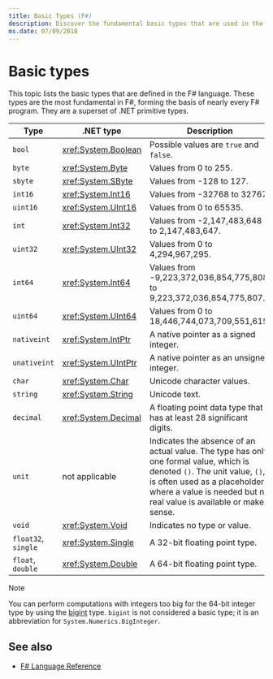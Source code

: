 ```yaml
---
title: Basic Types (F#)
description: Discover the fundamental basic types that are used in the F# language.
ms.date: 07/09/2018
---
```

# Basic types

This topic lists the basic types that are defined in the F# language. These types are the most fundamental in F#, forming the basis of nearly every F# program. They are a superset of .NET primitive types.

|Type|.NET type|Description|
|----|---------|-----------|
|`bool`|<xref:System.Boolean>|Possible values are `true` and `false`.|
|`byte`|<xref:System.Byte>|Values from 0 to 255.|
|`sbyte`|<xref:System.SByte>|Values from -128 to 127.|
|`int16`|<xref:System.Int16>|Values from -32768 to 32767.|
|`uint16`|<xref:System.UInt16>|Values from 0 to 65535.|
|`int`|<xref:System.Int32>|Values from -2,147,483,648 to 2,147,483,647.|
|`uint32`|<xref:System.UInt32>|Values from 0 to 4,294,967,295.|
|`int64`|<xref:System.Int64>|Values from -9,223,372,036,854,775,808 to 9,223,372,036,854,775,807.|
|`uint64`|<xref:System.UInt64>|Values from 0 to 18,446,744,073,709,551,615.|
|`nativeint`|<xref:System.IntPtr>|A native pointer as a signed integer.|
|`unativeint`|<xref:System.UIntPtr>|A native pointer as an unsigned integer.|
|`char`|<xref:System.Char>|Unicode character values.|
|`string`|<xref:System.String>|Unicode text.|
|`decimal`|<xref:System.Decimal>|A floating point data type that has at least 28 significant digits.|
|`unit`|not applicable|Indicates the absence of an actual value. The type has only one formal value, which is denoted `()`. The unit value, `()`, is often used as a placeholder where a value is needed but no real value is available or makes sense.|
|`void`|<xref:System.Void>|Indicates no type or value.|
|`float32`, `single`|<xref:System.Single>|A 32-bit floating point type.|
|`float`, `double`|<xref:System.Double>|A 64-bit floating point type.|

> [!NOTE]
> You can perform computations with integers too big for the 64-bit integer type by using the [bigint](https://msdn.microsoft.com/library/dc8be18d-4042-46c4-b136-2f21a84f6efa) type. `bigint` is not considered a basic type; it is an abbreviation for `System.Numerics.BigInteger`.

## See also

- [F# Language Reference](index.md)
